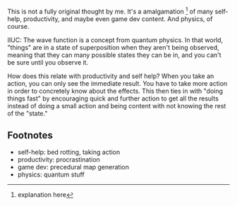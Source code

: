 This is not a fully original thought by me. It's a amalgamation [^1] of many self-help, productivity, and maybe even game dev content. And physics, of course.

IIUC: The wave function is a concept from quantum physics. In that world, "things" are in a state of superposition when they aren't being observed, meaning that they can many possible states they can be in, and you can't be sure until you observe it.

How does this relate with productivity and self help? When you take an action, you can only see the immediate result. You have to take more action in order to concretely know about the effects. This then ties in with "doing things fast" by encouraging quick and further action to get all the results instead of doing a small action and being content with not knowing the rest of the "state."

## Footnotes

[^1]: explanation here

* self-help: bed rotting, taking action
* productivity: procrastination
* game dev: precedural map generation
* physics: quantum stuff